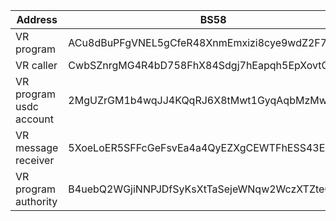 | Address | BS58 | Hex |
|---------|---------|---------|
| VR program | ACu8dBuPFgVNEL5gCfeR48XnmEmxizi8cye9wdZ2F7rC | 0x88c5843634ff377ec9faa683c7036c0460d9f1350740335fc6e63b70cc41933d |
| VR caller | CwbSZnrgMG4R4bD758FhX84Sdgj7hEapqh5EpXovtCPf | 0xb16cdcb8e5383d2442a51e9629e2a6466456b4588628ef1b631fb528816db0b6 |
| VR program usdc account | 2MgUZrGM1b4wqJJ4KQqRJ6X8tMwt1GyqAqbMzMwUPkTb | 0x1427f01d9b3d7333fb1fb5f80613b0b156baded4c47dc4721c0c3a5d68a6ee72 |
| VR message receiver | 5XoeLoER5SFFcGeFsvEa4a4QyEZXgCEWTFhESS43ExLX | 0x4352e98d0dfef2a95d0a81a56c960dec102111ac0ba732ab8858a5891dfb5df0 |
| VR program authority | B4uebQ2WGjiNNPJDfSyKsXtTaSejeWNqw2WczXTZte6b | 0x9595242271fe5c00a551a854ab1a100b97504274277d713ee79a87aff9e80cb0 |
